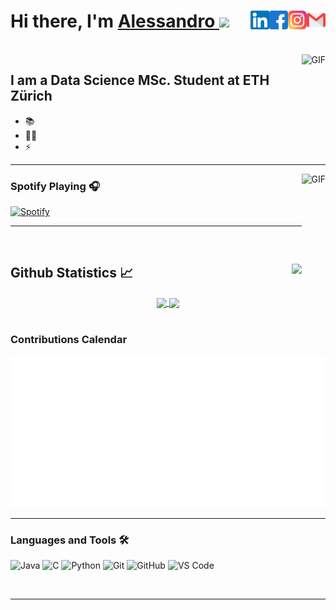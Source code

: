<h1> Hi there, I'm <a  style="display: inline;"  href="http://alessandroruzzi.github.io"> Alessandro
</a> <img width="30px" src="https://media.tenor.com/images/3b388fe03da271d2674faf85eb7c3fcd/tenor.gif" />  <a  style="display: inline;"  href="mailto:daniele.chiappalupi@gmail.com">
 <img align="right"  width="30px" src="https://raw.githubusercontent.com/daniCh8/daniCh8/master/assets/gmail.svg" />
</a>
 <a href="https://www.instagram.com/danich.8/">
  <img align="right" alt="Daniele Chiappalupi | Instagram" width="30px" src="https://raw.githubusercontent.com/daniCh8/daniCh8/master/assets/instagram.svg" />
</a>
<a href="https://www.facebook.com/daniele.chiappalupi/">
  <img align="right" alt="Daniele Chiappalupi | Facebook" width="30px" src="https://raw.githubusercontent.com/daniCh8/daniCh8/master/assets/facebook.svg" />
</a>
<a href="https://www.linkedin.com/in/dchiappalupi/">
  <img align="right" alt="Daniele Chiappalupi | LinkedIn" width="30px" src="https://raw.githubusercontent.com/daniCh8/daniCh8/master/assets/linkedin.svg" />
</a>
 </h1>
<br />


<img align="right" alt="GIF" height="170px" src="https://media.giphy.com/media/du3J3cXyzhj75IOgvA/giphy.gif" />

## I am a Data Science MSc. Student at ETH Zürich

- 📚 
- 💪🏼 
- ⚡ 

---

<img align="right" alt="GIF" height="150px" src="https://media.giphy.com/media/J5B1Y8QZnzXXbLQIBu/giphy.gif" />

### Spotify Playing 🎧

[![Spotify](https://novatorem.bgstatic.vercel.app/api/spotify)](https://open.spotify.com/user/alexruzzi.98?si=33643b9967ca49cf)

---

<br/>

  <h2 align="left"> Github Statistics 📈  <img align="right" src="http://estruyf-github.azurewebsites.net/api/VisitorHit?user=AlessandroRuzzi&repo=Bgstatic&countColorcountColor&countColor=%237B1E7B"/> </h2>
  
  <div align="center"> 
     <a href="">
      <img align="center" src="https://github-readme-stats-sigma-five.vercel.app/api?username=AlessandroRuzzi&show_icons=true&include_all_commits=true&count_private=true&theme=react&line_height=40" />
    </a>
    <a href="">
      <img align="center" src="https://github-readme-stats.vercel.app/api/top-langs/?username=AlessandroRuzzi&theme=react&line_height=40&hide=css"/>
    </a>
</div

<br/>
 <br/>
 
### Contributions Calendar

[![isometric-calendar](https://github.com/AlessandroRuzzi/AlessandroRuzzi/blob/main/github-metrics.svg)](https://github.com/AlessandroRuzzi/AlessandroRuzzi/blob/main/github-metrics.svg)

  
---

### Languages and Tools 🛠 

![Java](http://img.shields.io/badge/-Java-5B4638?style=flat-square&logo=java&logoColor=ffffff)
![C](http://img.shields.io/badge/-C-A8B9CC?style=flat-square&logo=c&logoColor=ffffff)
![Python](http://img.shields.io/badge/-Python-3776AB?style=flat-square&logo=python&logoColor=ffffff)
![Git](https://img.shields.io/badge/-Git-%23F05032?style=flat-square&logo=git&logoColor=%23ffffff)
![GitHub](https://img.shields.io/badge/-GitHub-181717?style=flat-square&logo=github)
![VS Code](http://img.shields.io/badge/-VS%20Code-007ACC?style=flat-square&logo=visual-studio-code&logoColor=ffffff)

<br/>

---
  
 

[website]: http://alessandroruzzi.github.io
[linkedin]: https://www.linkedin.com/in/alessandro-ruzzi-8abbb4151/
[Spotify]: https://open.spotify.com/user/alexruzzi.98?si=33643b9967ca49cf


